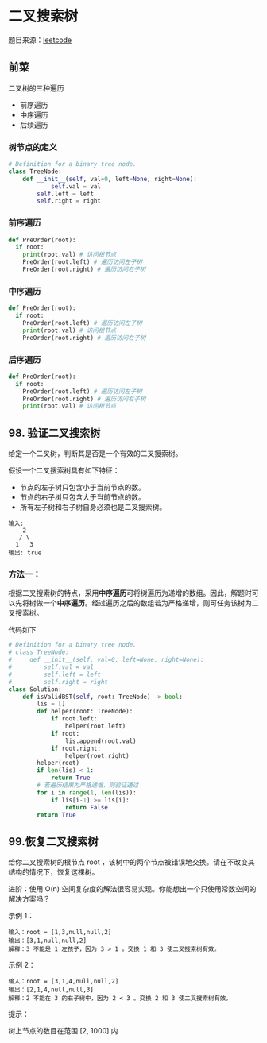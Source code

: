# 二叉搜索树
题目来源：[leetcode](https://leetcode-cn.com/problems)



## 前菜

二叉树的三种遍历

- 前序遍历
- 中序遍历
- 后续遍历

### 树节点的定义

```python
# Definition for a binary tree node.
class TreeNode:
    def __init__(self, val=0, left=None, right=None):
		    self.val = val
        self.left = left
        self.right = right
```

### 前序遍历

```python
def PreOrder(root):
  if root:
    print(root.val) # 访问根节点
    PreOrder(root.left) # 遍历访问左子树
    PreOrder(root.right) # 遍历访问右子树
```

### 中序遍历

```python
def PreOrder(root):
  if root:
    PreOrder(root.left) # 遍历访问左子树
    print(root.val) # 访问根节点
    PreOrder(root.right) # 遍历访问右子树
```

### 后序遍历

```python
def PreOrder(root):
  if root:
    PreOrder(root.left) # 遍历访问左子树
    PreOrder(root.right) # 遍历访问右子树
    print(root.val) # 访问根节点
```



## 98. 验证二叉搜索树

给定一个二叉树，判断其是否是一个有效的二叉搜索树。

假设一个二叉搜索树具有如下特征：

- 节点的左子树只包含小于当前节点的数。
- 节点的右子树只包含大于当前节点的数。
- 所有左子树和右子树自身必须也是二叉搜索树。

```shell
输入:
    2
   / \
  1   3
输出: true
```

### 方法一：

根据二叉搜索树的特点，采用**中序遍历**可将树遍历为递增的数组。因此，解题时可以先将树做一个**中序遍历**。经过遍历之后的数组若为严格递增，则可任务该树为二叉搜索树。

代码如下

```python
# Definition for a binary tree node.
# class TreeNode:
#     def __init__(self, val=0, left=None, right=None):
#         self.val = val
#         self.left = left
#         self.right = right
class Solution:
    def isValidBST(self, root: TreeNode) -> bool:
        lis = []
        def helper(root: TreeNode):
            if root.left:
                helper(root.left)
            if root:
                lis.append(root.val)
            if root.right:
                helper(root.right)
        helper(root)
        if len(lis) < 1:
            return True
        # 若遍历结果为严格递增，则验证通过
        for i in range(1, len(lis)):
            if lis[i-1] >= lis[i]:
                return False
        return True
```

## 99.恢复二叉搜索树

给你二叉搜索树的根节点 root ，该树中的两个节点被错误地交换。请在不改变其结构的情况下，恢复这棵树。

进阶：使用 O(n) 空间复杂度的解法很容易实现。你能想出一个只使用常数空间的解决方案吗？

示例 1：

```
输入：root = [1,3,null,null,2]
输出：[3,1,null,null,2]
解释：3 不能是 1 左孩子，因为 3 > 1 。交换 1 和 3 使二叉搜索树有效。
```

示例 2：

```
输入：root = [3,1,4,null,null,2]
输出：[2,1,4,null,null,3]
解释：2 不能在 3 的右子树中，因为 2 < 3 。交换 2 和 3 使二叉搜索树有效。
```


提示：

树上节点的数目在范围 [2, 1000] 内

